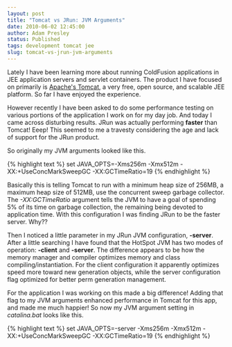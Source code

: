 ```yaml
---
layout: post
title: "Tomcat vs JRun: JVM Arguments"
date: 2010-06-02 12:45:00
author: Adam Presley
status: Published
tags: development tomcat jee
slug: tomcat-vs-jrun-jvm-arguments
---
```


Lately I have been learning more about running ColdFusion applications
in JEE application servers and servlet containers. The product I have
focused on primarily is [Apache's Tomcat](http://tomcat.apache.org/), a
very free, open source, and scalable JEE platform. So far I have enjoyed
the experience.

However recently I have been asked to do some performance testing on
various portions of the application I work on for my day job. And today
I came across disturbing results. JRun was actually performing
**faster** than Tomcat! Eeep! This seemed to me a travesty
considering the age and lack of support for the JRun product.

So originally my JVM arguments looked like this.

{% highlight text %}
set JAVA_OPTS=-Xms256m -Xmx512m -XX:+UseConcMarkSweepGC -XX:GCTimeRatio=19
{% endhighlight %}

Basically this is telling Tomcat to run with a minimum heap size of
256MB, a maximum heap size of 512MB, use the concurrent sweep garbage
collector. The *-XX:GCTimeRatio* argument tells the JVM to have a goal
of spending 5% of its time on garbage collection, the remaining being
devoted to application time. With this configuration I was finding JRun
to be the faster server. Why??

Then I noticed a little parameter in my JRun JVM configuration,
**-server**. After a little searching I have found that the HotSpot
JVM has two modes of operation: **-client** and **-server**. The
difference appears to be how the memory manager and compiler optimizes
memory and class compiling/instantiation. For the client configuration
it apparently optimizes speed more toward new generation objects, while
the server configuration flag optimized for better perm generation
management.

For the application I was working on this made a big difference! Adding
that flag to my JVM arguments enhanced performance in Tomcat for this
app, and made me much happier! So now my JVM argument setting in
*catalina.bat* looks like this.

{% highlight text %}
set JAVA_OPTS=-server -Xms256m -Xmx512m -XX:+UseConcMarkSweepGC -XX:GCTimeRatio=19
{% endhighlight %}
